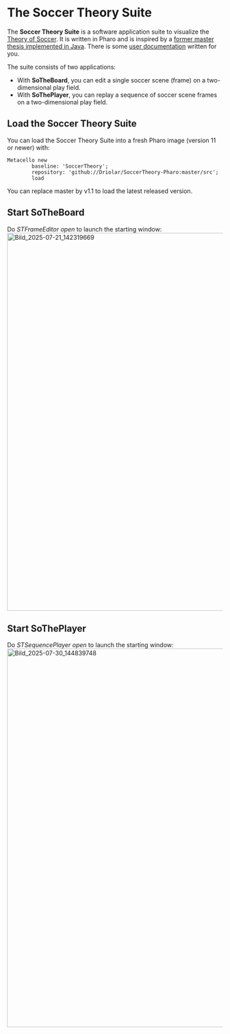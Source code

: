 # The Soccer Theory Suite
The **Soccer Theory Suite** is a software application suite to visualize the [Theory of Soccer](https://en.wikiversity.org/wiki/The_Theory_of_Soccer).
It is written in Pharo and is inspired by a [former master thesis implemented in Java](https://github.com/Driolar/SoccerTheory-Java).
There is some [user documentation](https://github.com/Driolar/SoccerTheory-Pharo/tree/master/doc) written for you.

The suite consists of two applications:
- With **SoTheBoard**, you can edit a single soccer scene (frame) on a two-dimensional play field.
- With **SoThePlayer**, you can replay a sequence of soccer scene frames on a two-dimensional play field.

## Load the Soccer Theory Suite
You can load the Soccer Theory Suite into a fresh Pharo image (version 11 or newer) with:
```smalltalk
Metacello new
        baseline: 'SoccerTheory';
        repository: 'github://Driolar/SoccerTheory-Pharo:master/src';
        load
```
You can replace master by v1.1 to load the latest released version.

## Start SoTheBoard
Do *STFrameEditor open* to launch the starting window:<img width="1172" height="880" alt="Bild_2025-07-21_142319669" src="https://github.com/user-attachments/assets/87bf847c-3f98-46d1-adab-47703e85e119" />

## Start SoThePlayer
Do *STSequencePlayer open* to launch the starting window:<img width="1171" height="882" alt="Bild_2025-07-30_144839748" src="https://github.com/user-attachments/assets/0fda3668-28b0-4fd0-acac-7e7307e771ba" />




